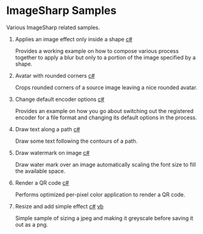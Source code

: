 # ImageSharp Samples
Various ImageSharp related samples.

1. Applies an image effect only inside a shape [c#](./ApplyEffectInsideShape/)

   Provides a working example on how to compose various process together to apply a blur but only to a portion of the image specified by a shape.

2. Avatar with rounded corners [c#](./AvatarWithRoundedCorner/)

   Crops rounded corners of a source image leaving a nice rounded avatar.

3. Change default encoder options [c#](./ChangeDefaultEncoderOptions/)

   Provides an example on how you go about switching out the registered encoder for a file format and changing its default options in the process.

4. Draw text along a path [c#](./DrawingTextAlongAPath/)

   Draw some text following the contours of a path.

5. Draw watermark on image [c#](./DrawWaterMarkOnImage/)

   Draw water mark over an image automatically scaling the font size to fill the available space.

6. Render a QR code [c#](./RenderQRCode/)

   Performs optimized per-pixel color application to render a QR code.

7. Resize and add simple effect [c#](./ResizeImage/) [vb](./ResizeImageVB/)

   Simple sample of sizing a jpeg and making it greyscale before saving it out as a png.




   

   



